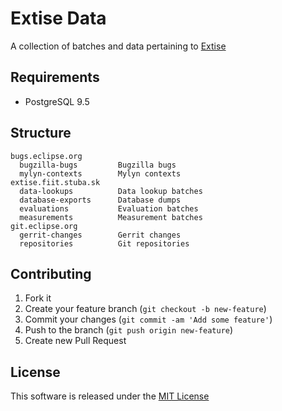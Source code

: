 # Extise Data

A collection of batches and data pertaining to [Extise](https://github.com/perconik/extise)

## Requirements

- PostgreSQL 9.5

## Structure

    bugs.eclipse.org        
      bugzilla-bugs         Bugzilla bugs
      mylyn-contexts        Mylyn contexts
    extise.fiit.stuba.sk
      data-lookups          Data lookup batches
      database-exports      Database dumps
      evaluations           Evaluation batches
      measurements          Measurement batches
    git.eclipse.org         
      gerrit-changes        Gerrit changes
      repositories          Git repositories

## Contributing

1. Fork it
2. Create your feature branch (`git checkout -b new-feature`)
3. Commit your changes (`git commit -am 'Add some feature'`)
4. Push to the branch (`git push origin new-feature`)
5. Create new Pull Request

## License

This software is released under the [MIT License](LICENSE.md)
